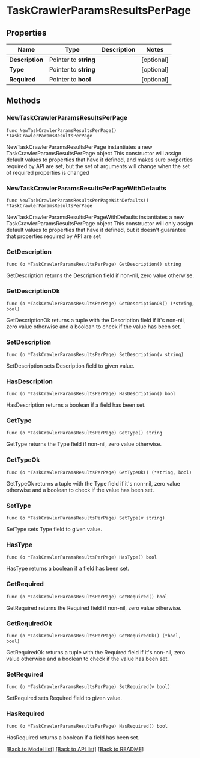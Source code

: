 # TaskCrawlerParamsResultsPerPage

## Properties

Name | Type | Description | Notes
------------ | ------------- | ------------- | -------------
**Description** | Pointer to **string** |  | [optional] 
**Type** | Pointer to **string** |  | [optional] 
**Required** | Pointer to **bool** |  | [optional] 

## Methods

### NewTaskCrawlerParamsResultsPerPage

`func NewTaskCrawlerParamsResultsPerPage() *TaskCrawlerParamsResultsPerPage`

NewTaskCrawlerParamsResultsPerPage instantiates a new TaskCrawlerParamsResultsPerPage object
This constructor will assign default values to properties that have it defined,
and makes sure properties required by API are set, but the set of arguments
will change when the set of required properties is changed

### NewTaskCrawlerParamsResultsPerPageWithDefaults

`func NewTaskCrawlerParamsResultsPerPageWithDefaults() *TaskCrawlerParamsResultsPerPage`

NewTaskCrawlerParamsResultsPerPageWithDefaults instantiates a new TaskCrawlerParamsResultsPerPage object
This constructor will only assign default values to properties that have it defined,
but it doesn't guarantee that properties required by API are set

### GetDescription

`func (o *TaskCrawlerParamsResultsPerPage) GetDescription() string`

GetDescription returns the Description field if non-nil, zero value otherwise.

### GetDescriptionOk

`func (o *TaskCrawlerParamsResultsPerPage) GetDescriptionOk() (*string, bool)`

GetDescriptionOk returns a tuple with the Description field if it's non-nil, zero value otherwise
and a boolean to check if the value has been set.

### SetDescription

`func (o *TaskCrawlerParamsResultsPerPage) SetDescription(v string)`

SetDescription sets Description field to given value.

### HasDescription

`func (o *TaskCrawlerParamsResultsPerPage) HasDescription() bool`

HasDescription returns a boolean if a field has been set.

### GetType

`func (o *TaskCrawlerParamsResultsPerPage) GetType() string`

GetType returns the Type field if non-nil, zero value otherwise.

### GetTypeOk

`func (o *TaskCrawlerParamsResultsPerPage) GetTypeOk() (*string, bool)`

GetTypeOk returns a tuple with the Type field if it's non-nil, zero value otherwise
and a boolean to check if the value has been set.

### SetType

`func (o *TaskCrawlerParamsResultsPerPage) SetType(v string)`

SetType sets Type field to given value.

### HasType

`func (o *TaskCrawlerParamsResultsPerPage) HasType() bool`

HasType returns a boolean if a field has been set.

### GetRequired

`func (o *TaskCrawlerParamsResultsPerPage) GetRequired() bool`

GetRequired returns the Required field if non-nil, zero value otherwise.

### GetRequiredOk

`func (o *TaskCrawlerParamsResultsPerPage) GetRequiredOk() (*bool, bool)`

GetRequiredOk returns a tuple with the Required field if it's non-nil, zero value otherwise
and a boolean to check if the value has been set.

### SetRequired

`func (o *TaskCrawlerParamsResultsPerPage) SetRequired(v bool)`

SetRequired sets Required field to given value.

### HasRequired

`func (o *TaskCrawlerParamsResultsPerPage) HasRequired() bool`

HasRequired returns a boolean if a field has been set.


[[Back to Model list]](../README.md#documentation-for-models) [[Back to API list]](../README.md#documentation-for-api-endpoints) [[Back to README]](../README.md)


